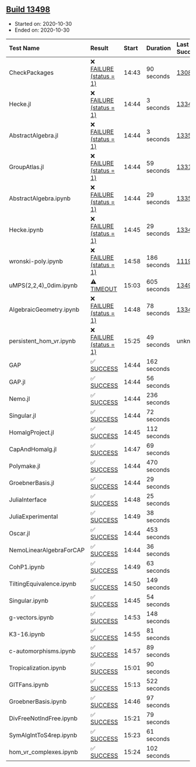 ## [Build 13498](https://oscarci.mathematik.uni-kl.de/job/oscar/13498/)

* Started on: 2020-10-30
* Ended on: 2020-10-30

| Test Name    | Result | Start | Duration | Last Success | First Failure |
|:-------------|:-------|:------|:---------|:-------------|:--------------|
| CheckPackages | ❌ [FAILURE (status = 1)](https://oscarci.mathematik.uni-kl.de/job/oscar/13498/artifact/logs/build-13498/CheckPackages.log) | 14:43 | 90 seconds | [13085](https://oscarci.mathematik.uni-kl.de/job/oscar/13085/) | [13086](https://oscarci.mathematik.uni-kl.de/job/oscar/13086/) |
| Hecke.jl | ❌ [FAILURE (status = 1)](https://oscarci.mathematik.uni-kl.de/job/oscar/13498/artifact/logs/build-13498/Hecke.jl.log) | 14:44 | 3 seconds | [13341](https://oscarci.mathematik.uni-kl.de/job/oscar/13341/) | [13342](https://oscarci.mathematik.uni-kl.de/job/oscar/13342/) |
| AbstractAlgebra.jl | ❌ [FAILURE (status = 1)](https://oscarci.mathematik.uni-kl.de/job/oscar/13498/artifact/logs/build-13498/AbstractAlgebra.jl.log) | 14:44 | 3 seconds | [13355](https://oscarci.mathematik.uni-kl.de/job/oscar/13355/) | [13356](https://oscarci.mathematik.uni-kl.de/job/oscar/13356/) |
| GroupAtlas.jl | ❌ [FAILURE (status = 1)](https://oscarci.mathematik.uni-kl.de/job/oscar/13498/artifact/logs/build-13498/GroupAtlas.jl.log) | 14:44 | 59 seconds | [13311](https://oscarci.mathematik.uni-kl.de/job/oscar/13311/) | [13312](https://oscarci.mathematik.uni-kl.de/job/oscar/13312/) |
| AbstractAlgebra.ipynb | ❌ [FAILURE (status = 1)](https://oscarci.mathematik.uni-kl.de/job/oscar/13498/artifact/logs/build-13498/AbstractAlgebra.ipynb.log) | 14:44 | 29 seconds | [13355](https://oscarci.mathematik.uni-kl.de/job/oscar/13355/) | [13356](https://oscarci.mathematik.uni-kl.de/job/oscar/13356/) |
| Hecke.ipynb | ❌ [FAILURE (status = 1)](https://oscarci.mathematik.uni-kl.de/job/oscar/13498/artifact/logs/build-13498/Hecke.ipynb.log) | 14:45 | 29 seconds | [13341](https://oscarci.mathematik.uni-kl.de/job/oscar/13341/) | [13342](https://oscarci.mathematik.uni-kl.de/job/oscar/13342/) |
| wronski-poly.ipynb | ❌ [FAILURE (status = 1)](https://oscarci.mathematik.uni-kl.de/job/oscar/13498/artifact/logs/build-13498/wronski-poly.ipynb.log) | 14:58 | 186 seconds | [11192](https://oscarci.mathematik.uni-kl.de/job/oscar/11192/) | [11193](https://oscarci.mathematik.uni-kl.de/job/oscar/11193/) |
| uMPS(2,2,4)_0dim.ipynb | ⚠ [TIMEOUT](https://oscarci.mathematik.uni-kl.de/job/oscar/13498/artifact/logs/build-13498/uMPS-2-2-4-_0dim.ipynb.log) | 15:03 | 605 seconds | [13497](https://oscarci.mathematik.uni-kl.de/job/oscar/13497/) | [13498](https://oscarci.mathematik.uni-kl.de/job/oscar/13498/) |
| AlgebraicGeometry.ipynb | ❌ [FAILURE (status = 1)](https://oscarci.mathematik.uni-kl.de/job/oscar/13498/artifact/logs/build-13498/AlgebraicGeometry.ipynb.log) | 14:48 | 78 seconds | [13341](https://oscarci.mathematik.uni-kl.de/job/oscar/13341/) | [13342](https://oscarci.mathematik.uni-kl.de/job/oscar/13342/) |
| persistent_hom_vr.ipynb | ❌ [FAILURE (status = 1)](https://oscarci.mathematik.uni-kl.de/job/oscar/13498/artifact/logs/build-13498/persistent_hom_vr.ipynb.log) | 15:25 | 49 seconds | unknown | unknown |
| GAP | ✅ [SUCCESS](https://oscarci.mathematik.uni-kl.de/job/oscar/13498/artifact/logs/build-13498/GAP.log) | 14:44 | 162 seconds |  |  |
| GAP.jl | ✅ [SUCCESS](https://oscarci.mathematik.uni-kl.de/job/oscar/13498/artifact/logs/build-13498/GAP.jl.log) | 14:44 | 56 seconds |  |  |
| Nemo.jl | ✅ [SUCCESS](https://oscarci.mathematik.uni-kl.de/job/oscar/13498/artifact/logs/build-13498/Nemo.jl.log) | 14:44 | 236 seconds |  |  |
| Singular.jl | ✅ [SUCCESS](https://oscarci.mathematik.uni-kl.de/job/oscar/13498/artifact/logs/build-13498/Singular.jl.log) | 14:44 | 72 seconds |  |  |
| HomalgProject.jl | ✅ [SUCCESS](https://oscarci.mathematik.uni-kl.de/job/oscar/13498/artifact/logs/build-13498/HomalgProject.jl.log) | 14:45 | 112 seconds |  |  |
| CapAndHomalg.jl | ✅ [SUCCESS](https://oscarci.mathematik.uni-kl.de/job/oscar/13498/artifact/logs/build-13498/CapAndHomalg.jl.log) | 14:47 | 69 seconds |  |  |
| Polymake.jl | ✅ [SUCCESS](https://oscarci.mathematik.uni-kl.de/job/oscar/13498/artifact/logs/build-13498/Polymake.jl.log) | 14:44 | 470 seconds |  |  |
| GroebnerBasis.jl | ✅ [SUCCESS](https://oscarci.mathematik.uni-kl.de/job/oscar/13498/artifact/logs/build-13498/GroebnerBasis.jl.log) | 14:44 | 29 seconds |  |  |
| JuliaInterface | ✅ [SUCCESS](https://oscarci.mathematik.uni-kl.de/job/oscar/13498/artifact/logs/build-13498/JuliaInterface.log) | 14:48 | 25 seconds |  |  |
| JuliaExperimental | ✅ [SUCCESS](https://oscarci.mathematik.uni-kl.de/job/oscar/13498/artifact/logs/build-13498/JuliaExperimental.log) | 14:49 | 38 seconds |  |  |
| Oscar.jl | ✅ [SUCCESS](https://oscarci.mathematik.uni-kl.de/job/oscar/13498/artifact/logs/build-13498/Oscar.jl.log) | 14:44 | 453 seconds |  |  |
| NemoLinearAlgebraForCAP | ✅ [SUCCESS](https://oscarci.mathematik.uni-kl.de/job/oscar/13498/artifact/logs/build-13498/NemoLinearAlgebraForCAP.log) | 14:44 | 36 seconds |  |  |
| CohP1.ipynb | ✅ [SUCCESS](https://oscarci.mathematik.uni-kl.de/job/oscar/13498/artifact/logs/build-13498/CohP1.ipynb.log) | 14:49 | 63 seconds |  |  |
| TiltingEquivalence.ipynb | ✅ [SUCCESS](https://oscarci.mathematik.uni-kl.de/job/oscar/13498/artifact/logs/build-13498/TiltingEquivalence.ipynb.log) | 14:50 | 149 seconds |  |  |
| Singular.ipynb | ✅ [SUCCESS](https://oscarci.mathematik.uni-kl.de/job/oscar/13498/artifact/logs/build-13498/Singular.ipynb.log) | 14:45 | 54 seconds |  |  |
| g-vectors.ipynb | ✅ [SUCCESS](https://oscarci.mathematik.uni-kl.de/job/oscar/13498/artifact/logs/build-13498/g-vectors.ipynb.log) | 14:53 | 148 seconds |  |  |
| K3-16.ipynb | ✅ [SUCCESS](https://oscarci.mathematik.uni-kl.de/job/oscar/13498/artifact/logs/build-13498/K3-16.ipynb.log) | 14:55 | 81 seconds |  |  |
| c-automorphisms.ipynb | ✅ [SUCCESS](https://oscarci.mathematik.uni-kl.de/job/oscar/13498/artifact/logs/build-13498/c-automorphisms.ipynb.log) | 14:57 | 89 seconds |  |  |
| Tropicalization.ipynb | ✅ [SUCCESS](https://oscarci.mathematik.uni-kl.de/job/oscar/13498/artifact/logs/build-13498/Tropicalization.ipynb.log) | 15:01 | 90 seconds |  |  |
| GITFans.ipynb | ✅ [SUCCESS](https://oscarci.mathematik.uni-kl.de/job/oscar/13498/artifact/logs/build-13498/GITFans.ipynb.log) | 15:13 | 522 seconds |  |  |
| GroebnerBasis.ipynb | ✅ [SUCCESS](https://oscarci.mathematik.uni-kl.de/job/oscar/13498/artifact/logs/build-13498/GroebnerBasis.ipynb.log) | 14:46 | 97 seconds |  |  |
| DivFreeNotIndFree.ipynb | ✅ [SUCCESS](https://oscarci.mathematik.uni-kl.de/job/oscar/13498/artifact/logs/build-13498/DivFreeNotIndFree.ipynb.log) | 15:21 | 79 seconds |  |  |
| SymAlgIntToS4rep.ipynb | ✅ [SUCCESS](https://oscarci.mathematik.uni-kl.de/job/oscar/13498/artifact/logs/build-13498/SymAlgIntToS4rep.ipynb.log) | 15:23 | 61 seconds |  |  |
| hom_vr_complexes.ipynb | ✅ [SUCCESS](https://oscarci.mathematik.uni-kl.de/job/oscar/13498/artifact/logs/build-13498/hom_vr_complexes.ipynb.log) | 15:24 | 102 seconds |  |  |
